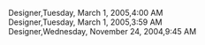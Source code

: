 ﻿Designer,Tuesday, March 1, 2005,4:00 AM  Designer,Tuesday, March 1, 2005,3:59 AM  Designer,Wednesday, November 24, 2004,9:45 AM